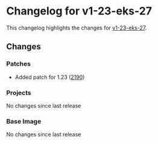 # Changelog for v1-23-eks-27

This changelog highlights the changes for [v1-23-eks-27](https://github.com/aws/eks-distro/tree/v1-23-eks-27).

## Changes

### Patches
* Added patch for 1.23 ([2190](https://github.com/aws/eks-distro/pull/2190))

### Projects
No changes since last release

### Base Image
No changes since last release

